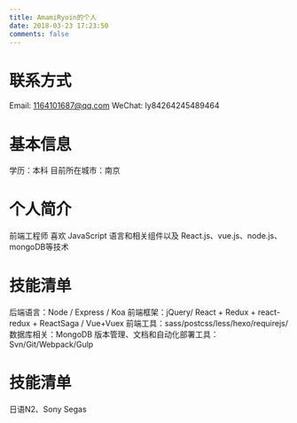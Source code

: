 ```yaml
---
title: AmamiRyoin的个人
date: 2018-03-23 17:23:50
comments: false
---
```

# 联系方式
Email: 1164101687@qq.com
WeChat: ly84264245489464

# 基本信息
学历：本科
目前所在城市：南京

# 个人简介
前端工程师 
喜欢 JavaScript 语言和相关组件以及 React.js、vue.js、node.js、mongoDB等技术


# 技能清单
后端语言：Node / Express / Koa
前端框架：jQuery/ React + Redux + react-redux + ReactSaga / Vue+Vuex
前端工具：sass/postcss/less/hexo/requirejs/
数据库相关：MongoDB
版本管理、文档和自动化部署工具：Svn/Git/Webpack/Gulp


# 技能清单
日语N2、Sony Segas